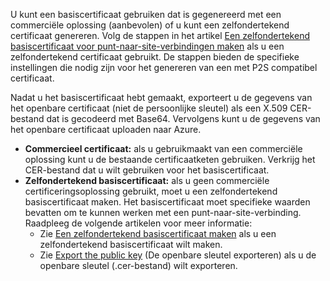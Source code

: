 U kunt een basiscertificaat gebruiken dat is gegenereerd met een commerciële oplossing (aanbevolen) of u kunt een zelfondertekend certificaat genereren. Volg de stappen in het artikel [Een zelfondertekend basiscertificaat voor punt-naar-site-verbindingen maken](../articles/vpn-gateway/vpn-gateway-certificates-point-to-site.md#rootcert) als u een zelfondertekend certificaat gebruikt. De stappen bieden de specifieke instellingen die nodig zijn voor het genereren van een met P2S compatibel certificaat.

Nadat u het basiscertificaat hebt gemaakt, exporteert u de gegevens van het openbare certificaat (niet de persoonlijke sleutel) als een X.509 CER-bestand dat is gecodeerd met Base64. Vervolgens kunt u de gegevens van het openbare certificaat uploaden naar Azure.

* **Commercieel certificaat:** als u gebruikmaakt van een commerciële oplossing kunt u de bestaande certificaatketen gebruiken. Verkrijg het CER-bestand dat u wilt gebruiken voor het basiscertificaat.
* **Zelfondertekend basiscertificaat:** als u geen commerciële certificeringsoplossing gebruikt, moet u een zelfondertekend basiscertificaat maken. Het basiscertificaat moet specifieke waarden bevatten om te kunnen werken met een punt-naar-site-verbinding. Raadpleeg de volgende artikelen voor meer informatie:
  * Zie [Een zelfondertekend basiscertificaat maken](../articles/vpn-gateway/vpn-gateway-certificates-point-to-site.md#rootcert) als u een zelfondertekend basiscertificaat wilt maken.
  * Zie [Export the public key](../articles/vpn-gateway/vpn-gateway-certificates-point-to-site.md#cer) (De openbare sleutel exporteren) als u de openbare sleutel (.cer-bestand) wilt exporteren.